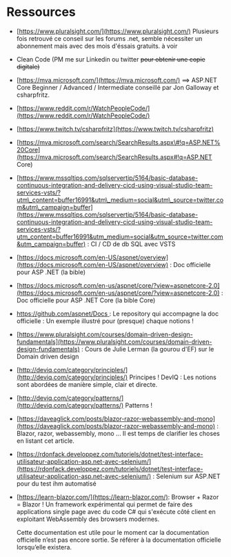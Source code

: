 # Ressources

* [https://www.pluralsight.com/](https://www.pluralsight.com/) Plusieurs fois retrouvé ce conseil sur les forums .net, semble nécessiter un abonnement mais avec des mois d'éssais gratuits. à voir
* Clean Code \(PM me sur Linkedin ou twitter ~~pour obtenir une copie digitale\)~~
* [https://mva.microsoft.com/](https://mva.microsoft.com/) ==&gt; ASP.NET Core Beginner / Advanced / Intermediate conseillé par Jon Galloway et csharpfritz.
* [https://www.reddit.com/r/WatchPeopleCode/](https://www.reddit.com/r/WatchPeopleCode/) 
* [https://www.twitch.tv/csharpfritz](https://www.twitch.tv/csharpfritz)
* [https://mva.microsoft.com/search/SearchResults.aspx\#!q=ASP.NET%20Core](https://mva.microsoft.com/search/SearchResults.aspx#!q=ASP.NET Core)
* [https://www.mssqltips.com/sqlservertip/5164/basic-database-continuous-integration-and-delivery-cicd-using-visual-studio-team-services-vsts/?utm\_content=buffer16991&utm\_medium=social&utm\_source=twitter.com&utm\_campaign=buffer](https://www.mssqltips.com/sqlservertip/5164/basic-database-continuous-integration-and-delivery-cicd-using-visual-studio-team-services-vsts/?utm_content=buffer16991&utm_medium=social&utm_source=twitter.com&utm_campaign=buffer) : CI / CD de db SQL avec VSTS
* [https://docs.microsoft.com/en-US/aspnet/overview](https://docs.microsoft.com/en-US/aspnet/overview) : Doc officielle pour ASP .NET \(la bible\)
* [https://docs.microsoft.com/en-us/aspnet/core/?view=aspnetcore-2.0](https://docs.microsoft.com/en-us/aspnet/core/?view=aspnetcore-2.0) : Doc officielle pour ASP .NET Core \(la bible Core\)

* [https://github.com/aspnet/Docs ](https://github.com/aspnet/Docs ): Le repository qui accompagne la doc officielle : Un exemple illustré pour \(presque\) chaque notions !

* [https://www.pluralsight.com/courses/domain-driven-design-fundamentals](https://www.pluralsight.com/courses/domain-driven-design-fundamentals) : Cours de Julie Lerman \(la gourou d'EF\) sur le Domain driven design

* [http://deviq.com/category/principles/](http://deviq.com/category/principles/) Principes ! DevIQ : Les notions sont abordées de manière simple, clair et directe.
* [http://deviq.com/category/patterns/](http://deviq.com/category/patterns/) Patterns !
* [https://daveaglick.com/posts/blazor-razor-webassembly-and-mono](https://daveaglick.com/posts/blazor-razor-webassembly-and-mono) : Blazor, razor, webassembly, mono ... Il est temps de clarifier les choses en listant cet article.
* [https://rdonfack.developpez.com/tutoriels/dotnet/test-interface-utilisateur-application-asp.net-avec-selenium/](https://rdonfack.developpez.com/tutoriels/dotnet/test-interface-utilisateur-application-asp.net-avec-selenium/) : Selenium sur ASP.NET pour du test ihm automatisé

* [https://learn-blazor.com/](https://learn-blazor.com/): Browser + Razor = Blazor ! Un framework expérimental qui permet de faire des applications single page avec du code C\# qui s'exécute côté client en exploitant WebAssembly des browsers modernes.

  Cette documentation est utile pour le moment car la documentation officielle n’est pas encore sortie. Se référer à la documentation officielle lorsqu’elle existera.

  



